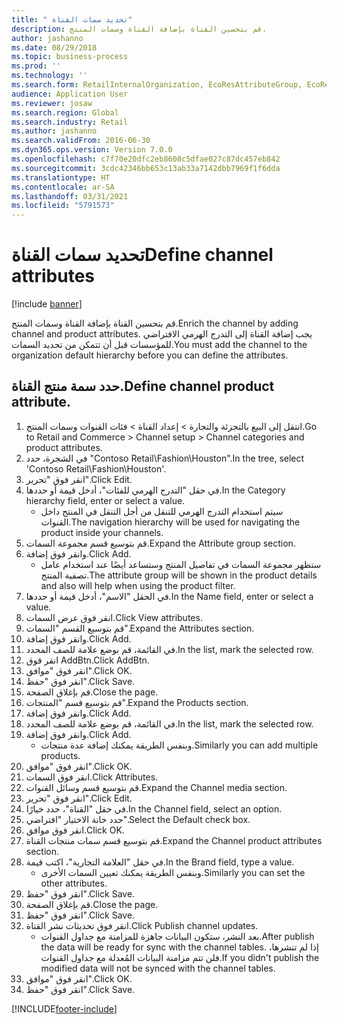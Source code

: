 ```yaml
---
title: " تحديد سمات القناة"
description: قم بتحسين القناة بإضافة القناة وسمات المنتج.
author: jashanno
ms.date: 08/29/2018
ms.topic: business-process
ms.prod: ''
ms.technology: ''
ms.search.form: RetailInternalOrganization, EcoResAttributeGroup, EcoResAttributeGroupAttribute, RetailAddChannelItems, RetailCatalogProductAttributeValue, RetailMedia
audience: Application User
ms.reviewer: josaw
ms.search.region: Global
ms.search.industry: Retail
ms.author: jashanno
ms.search.validFrom: 2016-06-30
ms.dyn365.ops.version: Version 7.0.0
ms.openlocfilehash: c7f70e20dfc2eb8608c5dfae027c87dc457eb842
ms.sourcegitcommit: 3cdc42346bb653c13ab33a7142dbb7969f1f6dda
ms.translationtype: HT
ms.contentlocale: ar-SA
ms.lasthandoff: 03/31/2021
ms.locfileid: "5791573"
---
```

# <a name="define-channel-attributes"></a><span data-ttu-id="34b92-103"> تحديد سمات القناة</span><span class="sxs-lookup"><span data-stu-id="34b92-103">Define channel attributes</span></span>

[!include [banner](../includes/banner.md)]

<span data-ttu-id="34b92-104">قم بتحسين القناة بإضافة القناة وسمات المنتج.</span><span class="sxs-lookup"><span data-stu-id="34b92-104">Enrich the channel by adding channel and product attributes.</span></span> <span data-ttu-id="34b92-105">يجب إضافة القناة إلى التدرج الهرمي الافتراضي للمؤسسات قبل أن تتمكن من تحديد السمات.</span><span class="sxs-lookup"><span data-stu-id="34b92-105">You must add the channel to the organization default hierarchy before you can define the attributes.</span></span>


## <a name="define-channel-product-attribute"></a><span data-ttu-id="34b92-106">حدد سمة منتج القناة.</span><span class="sxs-lookup"><span data-stu-id="34b92-106">Define channel product attribute.</span></span>
1. <span data-ttu-id="34b92-107">انتقل إلى البيع بالتجزئة والتجارة > إعداد القناة > فئات القنوات وسمات المنتج.</span><span class="sxs-lookup"><span data-stu-id="34b92-107">Go to Retail and Commerce > Channel setup > Channel categories and product attributes.</span></span>
2. <span data-ttu-id="34b92-108">في الشجرة، حدد "Contoso Retail\Fashion\Houston".</span><span class="sxs-lookup"><span data-stu-id="34b92-108">In the tree, select 'Contoso Retail\Fashion\Houston'.</span></span>
3. <span data-ttu-id="34b92-109">انقر فوق "تحرير".</span><span class="sxs-lookup"><span data-stu-id="34b92-109">Click Edit.</span></span>
4. <span data-ttu-id="34b92-110">في حقل "‏‫التدرج الهرمي للفئات‬"، أدخل قيمة أو حددها.</span><span class="sxs-lookup"><span data-stu-id="34b92-110">In the Category hierarchy field, enter or select a value.</span></span>
    * <span data-ttu-id="34b92-111">سيتم استخدام التدرج الهرمي للتنقل من أجل التنقل في المنتج داخل القنوات.</span><span class="sxs-lookup"><span data-stu-id="34b92-111">The navigation hierarchy will be used for navigating the product inside your channels.</span></span>  
5. <span data-ttu-id="34b92-112">قم بتوسيع قسم مجموعة السمات.</span><span class="sxs-lookup"><span data-stu-id="34b92-112">Expand the Attribute group section.</span></span>
6. <span data-ttu-id="34b92-113">وانقر فوق إضافة.</span><span class="sxs-lookup"><span data-stu-id="34b92-113">Click Add.</span></span>
    * <span data-ttu-id="34b92-114">ستظهر مجموعة السمات في تفاصيل المنتج وستساعد أيضًا عند استخدام عامل تصفية المنتج.</span><span class="sxs-lookup"><span data-stu-id="34b92-114">The attribute group will be shown in the product details and also will help when using the product filter.</span></span>  
7. <span data-ttu-id="34b92-115">في الحقل "الاسم"، أدخل قيمة أو حددها.</span><span class="sxs-lookup"><span data-stu-id="34b92-115">In the Name field, enter or select a value.</span></span>
8. <span data-ttu-id="34b92-116">انقر فوق عرض السمات.</span><span class="sxs-lookup"><span data-stu-id="34b92-116">Click View attributes.</span></span>
9. <span data-ttu-id="34b92-117">قم بتوسيع القسم "السمات".</span><span class="sxs-lookup"><span data-stu-id="34b92-117">Expand the Attributes section.</span></span>
10. <span data-ttu-id="34b92-118">وانقر فوق إضافة.</span><span class="sxs-lookup"><span data-stu-id="34b92-118">Click Add.</span></span>
11. <span data-ttu-id="34b92-119">في القائمة، قم بوضع علامة للصف المحدد.</span><span class="sxs-lookup"><span data-stu-id="34b92-119">In the list, mark the selected row.</span></span>
12. <span data-ttu-id="34b92-120">انقر فوق AddBtn.</span><span class="sxs-lookup"><span data-stu-id="34b92-120">Click AddBtn.</span></span>
13. <span data-ttu-id="34b92-121">انقر فوق "موافق".</span><span class="sxs-lookup"><span data-stu-id="34b92-121">Click OK.</span></span>
14. <span data-ttu-id="34b92-122">انقر فوق "حفظ".</span><span class="sxs-lookup"><span data-stu-id="34b92-122">Click Save.</span></span>
15. <span data-ttu-id="34b92-123">قم بإغلاق الصفحة.</span><span class="sxs-lookup"><span data-stu-id="34b92-123">Close the page.</span></span>
16. <span data-ttu-id="34b92-124">قم بتوسيع قسم "المنتجات".</span><span class="sxs-lookup"><span data-stu-id="34b92-124">Expand the Products section.</span></span>
17. <span data-ttu-id="34b92-125">وانقر فوق إضافة.</span><span class="sxs-lookup"><span data-stu-id="34b92-125">Click Add.</span></span>
18. <span data-ttu-id="34b92-126">في القائمة، قم بوضع علامة للصف المحدد.</span><span class="sxs-lookup"><span data-stu-id="34b92-126">In the list, mark the selected row.</span></span>
19. <span data-ttu-id="34b92-127">وانقر فوق إضافة.</span><span class="sxs-lookup"><span data-stu-id="34b92-127">Click Add.</span></span>
    * <span data-ttu-id="34b92-128">وبنفس الطريقة يمكنك إضافة عدة منتجات.</span><span class="sxs-lookup"><span data-stu-id="34b92-128">Similarly you can add multiple products.</span></span>  
20. <span data-ttu-id="34b92-129">انقر فوق "موافق".</span><span class="sxs-lookup"><span data-stu-id="34b92-129">Click OK.</span></span>
21. <span data-ttu-id="34b92-130">انقر فوق السمات.</span><span class="sxs-lookup"><span data-stu-id="34b92-130">Click Attributes.</span></span>
22. <span data-ttu-id="34b92-131">قم بتوسيع قسم وسائل القنوات.</span><span class="sxs-lookup"><span data-stu-id="34b92-131">Expand the Channel media section.</span></span>
23. <span data-ttu-id="34b92-132">انقر فوق "تحرير".</span><span class="sxs-lookup"><span data-stu-id="34b92-132">Click Edit.</span></span>
24. <span data-ttu-id="34b92-133">في حقل "القناة"، حدد خيارًا.</span><span class="sxs-lookup"><span data-stu-id="34b92-133">In the Channel field, select an option.</span></span>
25. <span data-ttu-id="34b92-134">حدد خانة الاختيار "افتراضي".</span><span class="sxs-lookup"><span data-stu-id="34b92-134">Select the Default check box.</span></span>
26. <span data-ttu-id="34b92-135">انقر فوق موافق.</span><span class="sxs-lookup"><span data-stu-id="34b92-135">Click OK.</span></span>
27. <span data-ttu-id="34b92-136">قم بتوسيع قسم ‏‫سمات منتجات القناة‬.</span><span class="sxs-lookup"><span data-stu-id="34b92-136">Expand the Channel product attributes section.</span></span>
28. <span data-ttu-id="34b92-137">في حقل "‏‫العلامة التجارية‬"، اكتب قيمة.</span><span class="sxs-lookup"><span data-stu-id="34b92-137">In the Brand field, type a value.</span></span>
    * <span data-ttu-id="34b92-138">وبنفس الطريقة يمكنك تعيين السمات الأخرى.</span><span class="sxs-lookup"><span data-stu-id="34b92-138">Similarly you can set the other attributes.</span></span>  
29. <span data-ttu-id="34b92-139">انقر فوق "حفظ".</span><span class="sxs-lookup"><span data-stu-id="34b92-139">Click Save.</span></span>
30. <span data-ttu-id="34b92-140">قم بإغلاق الصفحة.</span><span class="sxs-lookup"><span data-stu-id="34b92-140">Close the page.</span></span>
31. <span data-ttu-id="34b92-141">انقر فوق "حفظ".</span><span class="sxs-lookup"><span data-stu-id="34b92-141">Click Save.</span></span>
32. <span data-ttu-id="34b92-142">انقر فوق تحديثات نشر القناة.</span><span class="sxs-lookup"><span data-stu-id="34b92-142">Click Publish channel updates.</span></span>
    * <span data-ttu-id="34b92-143">بعد النشر، ستكون البيانات جاهزة للمزامنة مع جداول القنوات.</span><span class="sxs-lookup"><span data-stu-id="34b92-143">After publish the data will be ready for sync with the channel tables.</span></span> <span data-ttu-id="34b92-144">إذا لم تنشرها، فلن تتم مزامنة البيانات المُعدلة مع جداول القنوات.</span><span class="sxs-lookup"><span data-stu-id="34b92-144">If you didn't publish the modified data will not be synced with the channel tables.</span></span>  
33. <span data-ttu-id="34b92-145">انقر فوق "موافق".</span><span class="sxs-lookup"><span data-stu-id="34b92-145">Click OK.</span></span>
34. <span data-ttu-id="34b92-146">انقر فوق "حفظ".</span><span class="sxs-lookup"><span data-stu-id="34b92-146">Click Save.</span></span>



[!INCLUDE[footer-include](../../includes/footer-banner.md)]